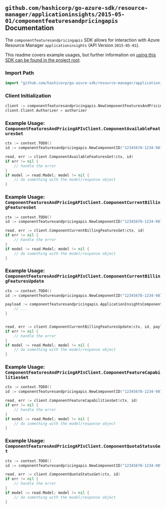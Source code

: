 
## `github.com/hashicorp/go-azure-sdk/resource-manager/applicationinsights/2015-05-01/componentfeaturesandpricingapis` Documentation

The `componentfeaturesandpricingapis` SDK allows for interaction with Azure Resource Manager `applicationinsights` (API Version `2015-05-01`).

This readme covers example usages, but further information on [using this SDK can be found in the project root](https://github.com/hashicorp/go-azure-sdk/tree/main/docs).

### Import Path

```go
import "github.com/hashicorp/go-azure-sdk/resource-manager/applicationinsights/2015-05-01/componentfeaturesandpricingapis"
```


### Client Initialization

```go
client := componentfeaturesandpricingapis.NewComponentFeaturesAndPricingAPIsClientWithBaseURI("https://management.azure.com")
client.Client.Authorizer = authorizer
```


### Example Usage: `ComponentFeaturesAndPricingAPIsClient.ComponentAvailableFeaturesGet`

```go
ctx := context.TODO()
id := componentfeaturesandpricingapis.NewComponentID("12345678-1234-9876-4563-123456789012", "example-resource-group", "componentName")

read, err := client.ComponentAvailableFeaturesGet(ctx, id)
if err != nil {
	// handle the error
}
if model := read.Model; model != nil {
	// do something with the model/response object
}
```


### Example Usage: `ComponentFeaturesAndPricingAPIsClient.ComponentCurrentBillingFeaturesGet`

```go
ctx := context.TODO()
id := componentfeaturesandpricingapis.NewComponentID("12345678-1234-9876-4563-123456789012", "example-resource-group", "componentName")

read, err := client.ComponentCurrentBillingFeaturesGet(ctx, id)
if err != nil {
	// handle the error
}
if model := read.Model; model != nil {
	// do something with the model/response object
}
```


### Example Usage: `ComponentFeaturesAndPricingAPIsClient.ComponentCurrentBillingFeaturesUpdate`

```go
ctx := context.TODO()
id := componentfeaturesandpricingapis.NewComponentID("12345678-1234-9876-4563-123456789012", "example-resource-group", "componentName")

payload := componentfeaturesandpricingapis.ApplicationInsightsComponentBillingFeatures{
	// ...
}


read, err := client.ComponentCurrentBillingFeaturesUpdate(ctx, id, payload)
if err != nil {
	// handle the error
}
if model := read.Model; model != nil {
	// do something with the model/response object
}
```


### Example Usage: `ComponentFeaturesAndPricingAPIsClient.ComponentFeatureCapabilitiesGet`

```go
ctx := context.TODO()
id := componentfeaturesandpricingapis.NewComponentID("12345678-1234-9876-4563-123456789012", "example-resource-group", "componentName")

read, err := client.ComponentFeatureCapabilitiesGet(ctx, id)
if err != nil {
	// handle the error
}
if model := read.Model; model != nil {
	// do something with the model/response object
}
```


### Example Usage: `ComponentFeaturesAndPricingAPIsClient.ComponentQuotaStatusGet`

```go
ctx := context.TODO()
id := componentfeaturesandpricingapis.NewComponentID("12345678-1234-9876-4563-123456789012", "example-resource-group", "componentName")

read, err := client.ComponentQuotaStatusGet(ctx, id)
if err != nil {
	// handle the error
}
if model := read.Model; model != nil {
	// do something with the model/response object
}
```
